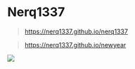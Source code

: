 # Nerq1337

>https://nerq1337.github.io/nerq1337

>https://nerq1337.github.io/newyear

![](https://pa1.narvii.com/6679/3ccf828e6c1c4af83e6c0eb75fafbb1340c2c864_hq.gif)
